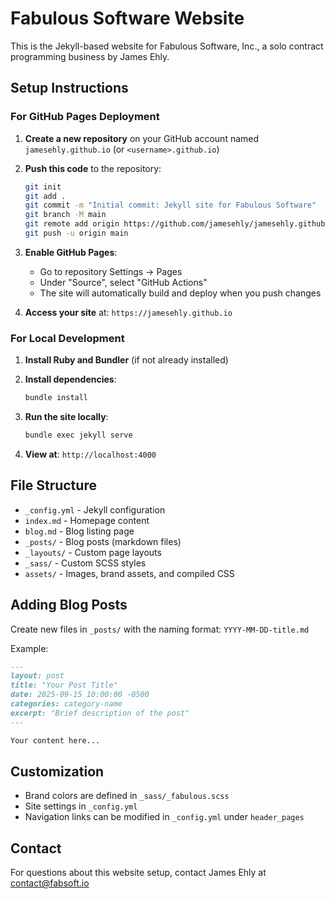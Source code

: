# Fabulous Software Website

This is the Jekyll-based website for Fabulous Software, Inc., a solo contract programming business by James Ehly.

## Setup Instructions

### For GitHub Pages Deployment

1. **Create a new repository** on your GitHub account named `jamesehly.github.io` (or `<username>.github.io`)

2. **Push this code** to the repository:
   ```bash
   git init
   git add .
   git commit -m "Initial commit: Jekyll site for Fabulous Software"
   git branch -M main
   git remote add origin https://github.com/jamesehly/jamesehly.github.io.git
   git push -u origin main
   ```

3. **Enable GitHub Pages**:
   - Go to repository Settings → Pages
   - Under "Source", select "GitHub Actions"
   - The site will automatically build and deploy when you push changes

4. **Access your site** at: `https://jamesehly.github.io`

### For Local Development

1. **Install Ruby and Bundler** (if not already installed)

2. **Install dependencies**:
   ```bash
   bundle install
   ```

3. **Run the site locally**:
   ```bash
   bundle exec jekyll serve
   ```

4. **View at**: `http://localhost:4000`

## File Structure

- `_config.yml` - Jekyll configuration
- `index.md` - Homepage content
- `blog.md` - Blog listing page
- `_posts/` - Blog posts (markdown files)
- `_layouts/` - Custom page layouts
- `_sass/` - Custom SCSS styles
- `assets/` - Images, brand assets, and compiled CSS

## Adding Blog Posts

Create new files in `_posts/` with the naming format: `YYYY-MM-DD-title.md`

Example:
```markdown
---
layout: post
title: "Your Post Title"
date: 2025-09-15 10:00:00 -0500
categories: category-name
excerpt: "Brief description of the post"
---

Your content here...
```

## Customization

- Brand colors are defined in `_sass/_fabulous.scss`
- Site settings in `_config.yml`
- Navigation links can be modified in `_config.yml` under `header_pages`

## Contact

For questions about this website setup, contact James Ehly at contact@fabsoft.io